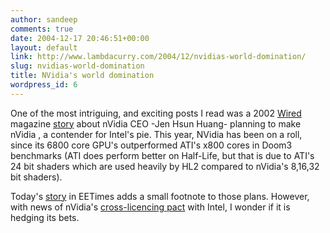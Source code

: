 ```yaml
---
author: sandeep
comments: true
date: 2004-12-17 20:46:51+00:00
layout: default
link: http://www.lambdacurry.com/2004/12/nvidias-world-domination/
slug: nvidias-world-domination
title: NVidia's world domination
wordpress_id: 6
---
```


One of the most intriguing, and exciting posts I read was a 2002 [Wired](http://www.wired.com) magazine [story](http://www.wired.com/wired/archive/10.07/Nvidia.html) about nVidia CEO -Jen Hsun Huang- planning to  make  nVidia , a contender for Intel's pie.
This year, NVidia has been on a roll, since its 6800 core GPU's outperformed ATI's x800 cores in  Doom3 benchmarks (ATI does perform better on Half-Life, but that is due to ATI's 24 bit shaders which are used heavily by HL2 compared to nVidia's 8,16,32 bit shaders).

Today's [story](http://www.eetimes.com/in_focus/silicon_engineering/showArticle.jhtml;jsessionid=OTHVODXWTYO0KQSNDBGCKH0CJUMEKJVN?articleID=55300880&_requestid=475236)  in EETimes adds a small footnote to those plans. However, with news of nVidia's [cross-licencing pact](http://www.pcauthority.com.au/news.aspx?CIaNID=17058) with Intel, I wonder if it is hedging its bets.

